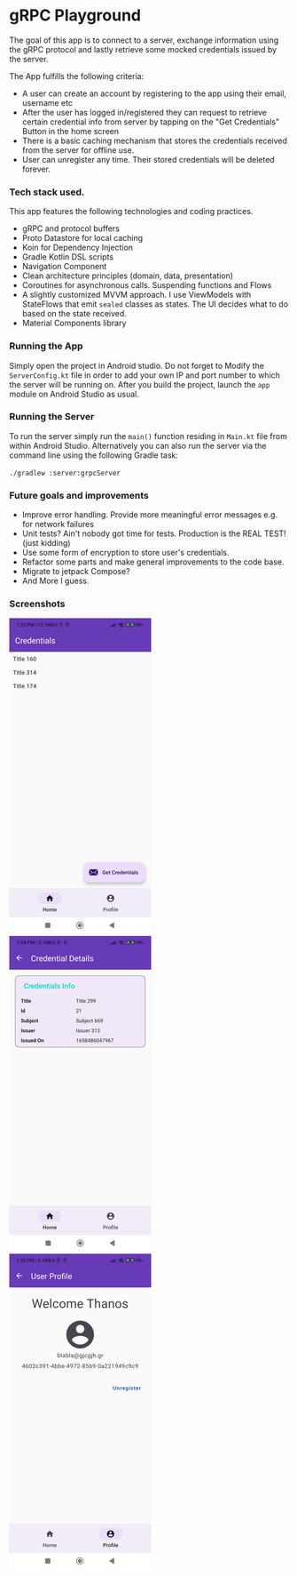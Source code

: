 gRPC Playground
======================

The goal of this app is to connect to a server, exchange information using the gRPC protocol and lastly retrieve some mocked credentials issued by the server.

The App fulfills the following criteria:
- A user can create an account by registering to the app using their email, username etc
- After the user has logged in/registered they can request to retrieve certain credential info from server by tapping on the "Get Credentials" Button in the home screen
- There is a basic caching mechanism that stores the credentials received from the server for offline use.
- User can unregister any time. Their stored credentials will be deleted forever.

### Tech stack used.

This app features the following technologies and coding practices.

- gRPC and protocol buffers
- Proto Datastore for local caching
- Koin for Dependency Injection
- Gradle Kotlin DSL scripts
- Navigation Component
- Clean architecture principles (domain, data, presentation)
- Coroutines for asynchronous calls. Suspending functions and Flows
- A slightly customized MVVM approach. I use ViewModels with StateFlows that emit `sealed` classes as states. The UI decides what to do based on the state received.
- Material Components library

### Running the App

Simply open the project in Android studio. Do not forget to Modify the `ServerConfig.kt` file in order to add your own IP and port number to which the server will be running on. After you build the project, launch the `app` module on Android Studio as usual.

### Running the Server

To run the server simply run the `main()` function residing in `Main.kt` file from within Android Studio. Alternatively you can also run the server via the command line using the following Gradle task:

`./gradlew :server:grpcServer`

### Future goals and improvements

- Improve error handling. Provide more meaningful error messages e.g. for network failures
- Unit tests? Ain't nobody got time for tests. Production is the REAL TEST! (just kidding)
- Use some form of encryption to store user's credentials.
- Refactor some parts and make general improvements to the code base.
- Migrate to jetpack Compose?
- And More I guess.

### Screenshots

![credentialsScreen](credentialsScreen.png)
![credentialDetails](credentialDetails.png)
![userProfile](userProfile.png)
